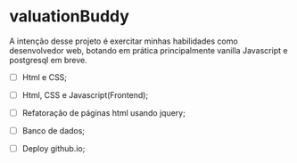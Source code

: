 # valuationBuddy

A intenção desse projeto é exercitar minhas habilidades como desenvolvedor web, botando em prática principalmente vanilla Javascript e postgresql em breve.

- [ ] Html e CSS;
- [ ] Html, CSS e Javascript(Frontend);
- [ ] Refatoração de páginas html usando jquery;
- [ ] Banco de dados;
- [ ] Deploy github.io;

